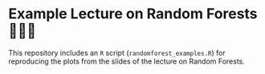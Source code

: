 # Example Lecture on Random Forests 🌳🌲🌳

This repository includes an `R` script (`randomforest_examples.R`) for reproducing the plots from the slides of the lecture on Random Forests.
